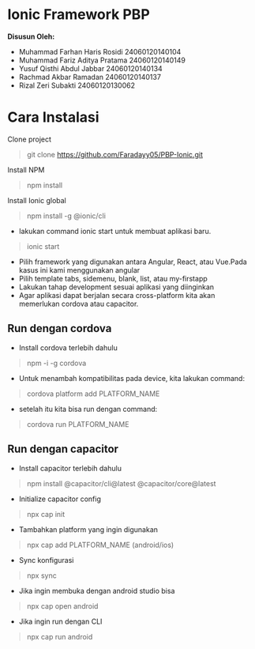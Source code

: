# Ionic Framework PBP

**Disusun Oleh:**
- Muhammad Farhan Haris Rosidi 24060120140104
- Muhammad Fariz Aditya Pratama 24060120140149
- Yusuf Qisthi Abdul Jabbar 24060120140134
- Rachmad Akbar Ramadan 24060120140137
- Rizal Zeri Subakti 24060120130062

# Cara Instalasi

Clone project
>git clone https://github.com/Faradayy05/PBP-Ionic.git

Install NPM
>npm install

Install Ionic global
>npm install -g @ionic/cli

-   lakukan command ionic start  <nama folder> untuk membuat aplikasi baru.
>ionic start

-   Pilih framework yang digunakan antara Angular, React, atau Vue.Pada kasus ini kami menggunakan angular
-   Pilih template tabs, sidemenu, blank, list, atau my-firstapp
-   Lakukan tahap development sesuai aplikasi yang diinginkan
-   Agar aplikasi dapat berjalan secara cross-platform kita akan memerlukan cordova atau capacitor.
## Run dengan cordova
-   Install cordova terlebih dahulu
>npm -i -g cordova
-   Untuk menambah kompatibilitas pada device, kita lakukan command: 
> cordova platform add  PLATFORM_NAME
-   setelah itu kita bisa run dengan command: 
>cordova run PLATFORM_NAME

## Run dengan capacitor
-   Install capacitor terlebih dahulu
>npm install @capacitor/cli@latest @capacitor/core@latest
-   Initialize capacitor config
>npx cap init
-   Tambahkan platform yang ingin digunakan
>npx cap add PLATFORM_NAME (android/ios)
-   Sync konfigurasi
>npx sync
-   Jika ingin membuka dengan android studio bisa
>npx cap open android
-   Jika ingin run dengan CLI
>npx cap run android
